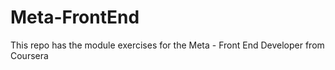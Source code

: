 # Meta-FrontEnd
This repo has the module exercises for the Meta - Front End Developer from Coursera
